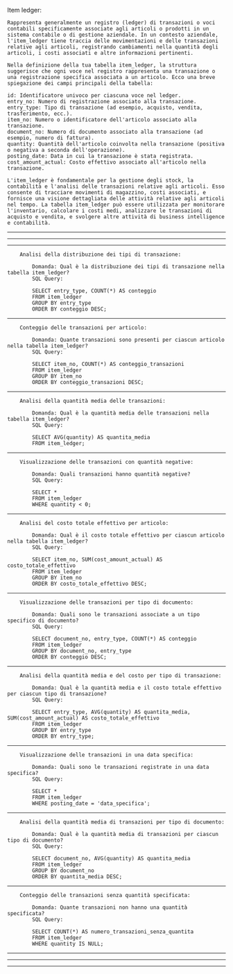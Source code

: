 Item ledger: 

    Rappresenta generalmente un registro (ledger) di transazioni o voci contabili specificamente associate agli articoli o prodotti in un sistema contabile o di gestione aziendale. In un contesto aziendale, l'item_ledger tiene traccia delle movimentazioni e delle transazioni relative agli articoli, registrando cambiamenti nella quantità degli articoli, i costi associati e altre informazioni pertinenti.

    Nella definizione della tua tabella item_ledger, la struttura suggerisce che ogni voce nel registro rappresenta una transazione o una registrazione specifica associata a un articolo. Ecco una breve spiegazione dei campi principali della tabella:

    id: Identificatore univoco per ciascuna voce nel ledger.
    entry_no: Numero di registrazione associato alla transazione.
    entry_type: Tipo di transazione (ad esempio, acquisto, vendita, trasferimento, ecc.).
    item_no: Numero o identificatore dell'articolo associato alla transazione.
    document_no: Numero di documento associato alla transazione (ad esempio, numero di fattura).
    quantity: Quantità dell'articolo coinvolta nella transazione (positiva o negativa a seconda dell'operazione).
    posting_date: Data in cui la transazione è stata registrata.
    cost_amount_actual: Costo effettivo associato all'articolo nella transazione.
    
    L'item_ledger è fondamentale per la gestione degli stock, la contabilità e l'analisi delle transazioni relative agli articoli. Esso consente di tracciare movimenti di magazzino, costi associati, e fornisce una visione dettagliata delle attività relative agli articoli nel tempo. La tabella item_ledger può essere utilizzata per monitorare l'inventario, calcolare i costi medi, analizzare le transazioni di acquisto e vendita, e svolgere altre attività di business intelligence e contabilità.
-----------------------------------------------------------------------------------------------------------------------------------------------
-----------------------------------------------------------------------------------------------------------------------------------------------
-----------------------------------------------------------------------------------------------------------------------------------------------
        Analisi della distribuzione dei tipi di transazione:

            Domanda: Qual è la distribuzione dei tipi di transazione nella tabella item_ledger?
            SQL Query:

            SELECT entry_type, COUNT(*) AS conteggio
            FROM item_ledger
            GROUP BY entry_type
            ORDER BY conteggio DESC;

-----------------------------------------------------------------------------------------------------------------------------------------------
        
        Conteggio delle transazioni per articolo:

            Domanda: Quante transazioni sono presenti per ciascun articolo nella tabella item_ledger?
            SQL Query:

            SELECT item_no, COUNT(*) AS conteggio_transazioni
            FROM item_ledger
            GROUP BY item_no
            ORDER BY conteggio_transazioni DESC;

-----------------------------------------------------------------------------------------------------------------------------------------------

        Analisi della quantità media delle transazioni:

            Domanda: Qual è la quantità media delle transazioni nella tabella item_ledger?
            SQL Query:

            SELECT AVG(quantity) AS quantita_media
            FROM item_ledger;

-----------------------------------------------------------------------------------------------------------------------------------------------

        Visualizzazione delle transazioni con quantità negative:

            Domanda: Quali transazioni hanno quantità negative?
            SQL Query:

            SELECT *
            FROM item_ledger
            WHERE quantity < 0;

-----------------------------------------------------------------------------------------------------------------------------------------------

        Analisi del costo totale effettivo per articolo:

            Domanda: Qual è il costo totale effettivo per ciascun articolo nella tabella item_ledger?
            SQL Query:

            SELECT item_no, SUM(cost_amount_actual) AS costo_totale_effettivo
            FROM item_ledger
            GROUP BY item_no
            ORDER BY costo_totale_effettivo DESC;

-----------------------------------------------------------------------------------------------------------------------------------------------

        Visualizzazione delle transazioni per tipo di documento:

            Domanda: Quali sono le transazioni associate a un tipo specifico di documento?
            SQL Query:

            SELECT document_no, entry_type, COUNT(*) AS conteggio
            FROM item_ledger
            GROUP BY document_no, entry_type
            ORDER BY conteggio DESC;

-----------------------------------------------------------------------------------------------------------------------------------------------

        Analisi della quantità media e del costo per tipo di transazione:

            Domanda: Qual è la quantità media e il costo totale effettivo per ciascun tipo di transazione?
            SQL Query:

            SELECT entry_type, AVG(quantity) AS quantita_media, SUM(cost_amount_actual) AS costo_totale_effettivo
            FROM item_ledger
            GROUP BY entry_type
            ORDER BY entry_type;

-----------------------------------------------------------------------------------------------------------------------------------------------

        Visualizzazione delle transazioni in una data specifica:

            Domanda: Quali sono le transazioni registrate in una data specifica?
            SQL Query:

            SELECT *
            FROM item_ledger
            WHERE posting_date = 'data_specifica';

-----------------------------------------------------------------------------------------------------------------------------------------------

        Analisi della quantità media di transazioni per tipo di documento:

            Domanda: Qual è la quantità media di transazioni per ciascun tipo di documento?
            SQL Query:

            SELECT document_no, AVG(quantity) AS quantita_media
            FROM item_ledger
            GROUP BY document_no
            ORDER BY quantita_media DESC;

-----------------------------------------------------------------------------------------------------------------------------------------------

        Conteggio delle transazioni senza quantità specificata:

            Domanda: Quante transazioni non hanno una quantità specificata?
            SQL Query:

            SELECT COUNT(*) AS numero_transazioni_senza_quantita
            FROM item_ledger
            WHERE quantity IS NULL;


-----------------------------------------------------------------------------------------------------------------------------------------------
-----------------------------------------------------------------------------------------------------------------------------------------------
-----------------------------------------------------------------------------------------------------------------------------------------------

